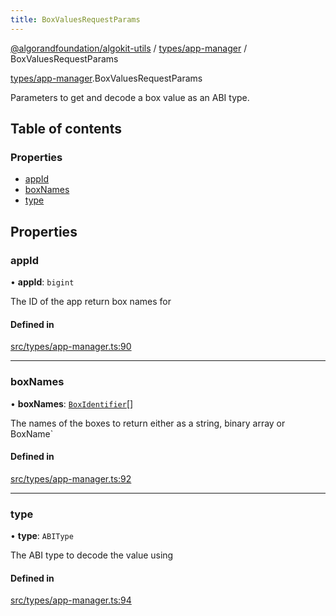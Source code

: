 ```yaml
---
title: BoxValuesRequestParams
---
```


[@algorandfoundation/algokit-utils](/reference/algokit-utils-ts/api/readme/) / [types/app-manager](/reference/algokit-utils-ts/api/modules/types_app_manager/) / BoxValuesRequestParams

[types/app-manager](/reference/algokit-utils-ts/api/modules/types_app_manager/).BoxValuesRequestParams

Parameters to get and decode a box value as an ABI type.

## Table of contents

### Properties

- [appId](types_app_manager.BoxValuesRequestParams.md#appid)
- [boxNames](types_app_manager.BoxValuesRequestParams.md#boxnames)
- [type](types_app_manager.BoxValuesRequestParams.md#type)

## Properties

### appId

• **appId**: `bigint`

The ID of the app return box names for

#### Defined in

[src/types/app-manager.ts:90](https://github.com/algorandfoundation/algokit-utils-ts/blob/main/src/types/app-manager.ts#L90)

---

### boxNames

• **boxNames**: [`BoxIdentifier`](/reference/algokit-utils-ts/api/modules/types_app_manager/#boxidentifier)[]

The names of the boxes to return either as a string, binary array or BoxName`

#### Defined in

[src/types/app-manager.ts:92](https://github.com/algorandfoundation/algokit-utils-ts/blob/main/src/types/app-manager.ts#L92)

---

### type

• **type**: `ABIType`

The ABI type to decode the value using

#### Defined in

[src/types/app-manager.ts:94](https://github.com/algorandfoundation/algokit-utils-ts/blob/main/src/types/app-manager.ts#L94)
